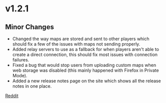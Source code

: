 # v1.2.1

## Minor Changes

- Changed the way maps are stored and sent to other players which should fix a few of the issues with maps not sending properly.
- Added relay servers to use as a fallback for when players aren't able to create a direct connection, this should fix most issues with connection failures.
- Fixed a bug that would stop users from uploading custom maps when web storage was disabled (this mainly happened with Firefox in Private Mode).
- Added a new release notes page on the site which shows all the release notes in one place.

[Reddit](https://www.reddit.com/r/OwlbearRodeo/comments/ggyiz8/beta_v121_release_connection_issues_and_map/)
